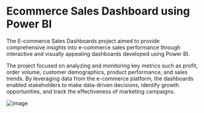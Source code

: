# Ecommerce Sales Dashboard using Power BI

The E-commerce Sales Dashboards project aimed to provide comprehensive insights into e-commerce sales performance through interactive and visually appealing dashboards developed using Power BI.

The project focused on analyzing and monitoring key metrics such as profit, order volume, customer demographics, product performance, and sales trends. By leveraging data from the e-commerce platform, the dashboards enabled stakeholders to make data-driven decisions, identify growth opportunities, and track the effectiveness of marketing campaigns.

![image]()
